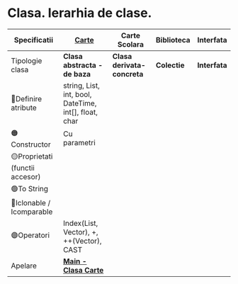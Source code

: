 # Clasa. Ierarhia de clase.

|Specificatii| [Carte](https://github.com/Adriana-Giol/Workspace-Programare-Aplicatii-Windows/blob/main/Readme/1.%20ClasaCarte.md)| Carte Scolara|Biblioteca|Interfata |
|------------|-------------------|--------------|----------|-----------|
|Tipologie clasa|**Clasa abstracta - de baza**|**Clasa derivata-concreta**|**Colectie**|**Interfata**|
|🔴Definire atribute|string, List<String>, int, bool, DateTime, int[], float, char|||
|🟠Constructor|Cu parametri|||
|🟡Proprietati (functii accesor)|||
|🟢To String||||
|🔵Iclonable / Icomparable|||
|🟣Operatori| Index(List, Vector), +, ++(Vector), CAST||||
|Apelare|[**Main - Clasa Carte**](https://github.com/Adriana-Giol/Workspace-Programare-Aplicatii-Windows/blob/main/Readme/Apelare%20Clasa%20Carte.md)|||
